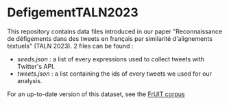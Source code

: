 # DefigementTALN2023

This repository contains data files introduced in our paper "Reconnaissance de défigements dans des tweets en français par similarité d'alignements textuels" (TALN 2023). 2 files can be found :

- *seeds.json* : a list of every expressions used to collect tweets with Twitter's API.
- *tweets.json* : a list containing the ids of every tweets we used for our analysis.

For an up-to-date version of this dataset, see the [FrUIT corpus](https://github.com/JulienBez/FrUIT)
